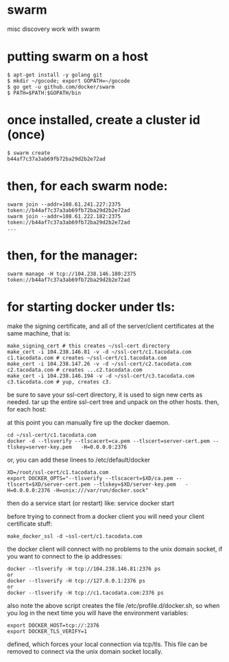 # swarm
misc discovery work with swarm

# putting swarm on a host
```
$ apt-get install -y golang git
$ mkdir ~/gocode; export GOPATH=~/gocode
$ go get -u github.com/docker/swarm
$ PATH=$PATH:$GOPATH/bin
```
# once installed, create a cluster id (once)
```
$ swarm create
b44af7c37a3ab69fb72ba29d2b2e72ad
```

# then, for each swarm node:
```
swarm join --addr=108.61.241.227:2375 token://b44af7c37a3ab69fb72ba29d2b2e72ad
swarm join --addr=108.61.222.182:2375 token://b44af7c37a3ab69fb72ba29d2b2e72ad
...
```

# then, for the manager:
```
swarm manage -H tcp://104.238.146.180:2375 token://b44af7c37a3ab69fb72ba29d2b2e72ad
```

# for starting docker under tls:
make the signing certificate, and all of the server/client certificates at
the same machine, that is:
```
make_signing_cert # this creates ~/ssl-cert directory
make_cert -i 104.238.146.81 -v -d ~/ssl-cert/c1.tacodata.com c1.tacodata.com # creates ~/ssl-cert/c1.tacodata.com
make_cert -i 104.238.147.26 -v -d ~/ssl-cert/c2.tacodata.com c2.tacodata.com # creates ...c2.tacodata.com
make_cert -i 104.238.146.194 -v -d ~/ssl-cert/c3.tacodata.com c3.tacodata.com # yup, creates c3.
```

be sure to save your ssl-cert directory, it is used to sign new certs as needed.
tar up the entire ssl-cert tree and unpack on the other hosts. then, for each host:

at this point you can manually fire up the docker daemon.
```
cd ~/ssl-cert/c1.tacodata.com
docker -d --tlsverify --tlscacert=ca.pem --tlscert=server-cert.pem --tlskey=server-key.pem   -H=0.0.0.0:2376
```
or, you can add these linees to /etc/default/docker
```
XD=/root/ssl-cert/c1.tacodata.com
export DOCKER_OPTS="--tlsverify --tlscacert=$XD/ca.pem --tlscert=$XD/server-cert.pem --tlskey=$XD/server-key.pem   -H=0.0.0.0:2376 -H=unix:///var/run/docker.sock"
```
then do a service start (or restart) like:
service docker start

before trying to connect from a docker client you will need your client certificate stuff:
```
make_docker_ssl -d ~ssl-cert/c1.tacodata.com
```

the docker client will connect with no problems to the unix domain socket, if you want to connect
to the ip addresses:

```
docker --tlsverify -H tcp://104.238.146.81:2376 ps
or
docker --tlsverify -H tcp://127.0.0.1:2376 ps
or
docker --tlsverify -H tcp://c1.tacodata.com:2376 ps

```

also note the above script creates the file /etc/profile.d/docker.sh, so when you
log in the next time you will have the environment variables:

```
export DOCKER_HOST=tcp://:2376
export DOCKER_TLS_VERIFY=1
```

defined, which forces your local connection via tcp/tls.
This file can be removed to connect via the unix domain socket locally.
